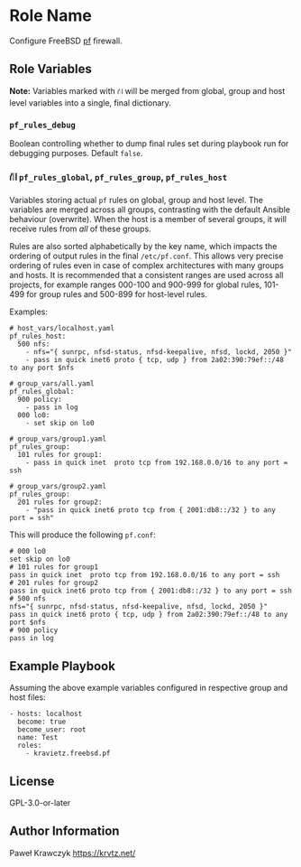 Role Name
=========

Configure FreeBSD [pf](https://docs.freebsd.org/en/books/handbook/firewalls/#firewalls-pf) firewall.

Role Variables
--------------
**Note:** Variables marked with `⛙` will be merged from global, group and host level variables into a single, final dictionary.

### `pf_rules_debug`

Boolean controlling whether to dump final rules set during playbook run for debugging purposes. Default `false`.

### ⛙ `pf_rules_global`, `pf_rules_group`, `pf_rules_host`

Variables storing actual `pf` rules on global, group and host level. The variables are merged across all groups, contrasting with the default Ansible behaviour (overwrite). When the host is a member of several groups, it will receive rules from _all_ of these groups.

Rules are also sorted alphabetically by the key name, which impacts the ordering of output rules in the final `/etc/pf.conf`. This allows very precise ordering of rules even in case of complex architectures with many groups and hosts. It is recommended that a consistent ranges are used across all projects, for example ranges 000-100 and 900-999 for global rules, 101-499 for group rules and 500-899 for host-level rules.

Examples:

```
# host_vars/localhost.yaml
pf_rules_host:
  500 nfs:
    - nfs="{ sunrpc, nfsd-status, nfsd-keepalive, nfsd, lockd, 2050 }"
    - pass in quick inet6 proto { tcp, udp } from 2a02:390:79ef::/48 to any port $nfs

# group_vars/all.yaml
pf_rules_global:
  900 policy:
    - pass in log
  000 lo0:
    - set skip on lo0

# group_vars/group1.yaml
pf_rules_group:
  101 rules for group1:
    - pass in quick inet  proto tcp from 192.168.0.0/16 to any port = ssh

# group_vars/group2.yaml
pf_rules_group:
  201 rules for group2:
    - "pass in quick inet6 proto tcp from { 2001:db8::/32 } to any port = ssh"
```

This will produce the following `pf.conf`:

```
# 000 lo0
set skip on lo0
# 101 rules for group1
pass in quick inet  proto tcp from 192.168.0.0/16 to any port = ssh
# 201 rules for group2
pass in quick inet6 proto tcp from { 2001:db8::/32 } to any port = ssh
# 500 nfs
nfs="{ sunrpc, nfsd-status, nfsd-keepalive, nfsd, lockd, 2050 }"
pass in quick inet6 proto { tcp, udp } from 2a02:390:79ef::/48 to any port $nfs
# 900 policy
pass in log
```

Example Playbook
----------------

Assuming the above example variables configured in respective group and host files:

```
- hosts: localhost
  become: true
  become_user: root
  name: Test
  roles:
    - kravietz.freebsd.pf
```

License
-------

GPL-3.0-or-later

Author Information
------------------

Paweł Krawczyk https://krvtz.net/
